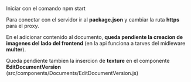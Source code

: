 Iniciar con el comando npm start

Para conectar con el servidor ir al **package.json** y cambiar la ruta **https** para el proxy.

En el adicionar contenido al documento, **queda pendiente la creacion de imagenes del lado del frontend** (en la api funciona a tarves del midleware **multer**). 

Queda pendiente tambien la insercion de **texture** en el componente **EditDocumentVersion** (src/components/Documents/EditDocumentVersion.js)
